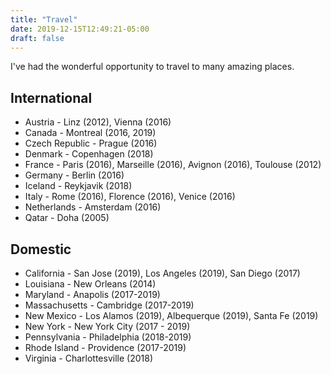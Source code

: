 ```yaml
---
title: "Travel"
date: 2019-12-15T12:49:21-05:00
draft: false
---
```


I've had the wonderful opportunity to travel to many amazing places. 

## International

* Austria - Linz (2012), Vienna (2016)
* Canada - Montreal (2016, 2019)
* Czech Republic - Prague (2016)
* Denmark - Copenhagen (2018)
* France - Paris (2016), Marseille (2016), Avignon (2016), Toulouse (2012)
* Germany - Berlin (2016)
* Iceland - Reykjavik (2018)
* Italy - Rome (2016), Florence (2016), Venice (2016)
* Netherlands - Amsterdam (2016)
* Qatar - Doha (2005)

## Domestic


* California - San Jose (2019), Los Angeles (2019), San Diego (2017)
* Louisiana - New Orleans (2014)
* Maryland - Anapolis (2017-2019)
* Massachusetts - Cambridge (2017-2019)
* New Mexico - Los Alamos (2019), Albequerque (2019), Santa Fe (2019)
* New York - New York City (2017 - 2019)
* Pennsylvania - Philadelphia (2018-2019)
* Rhode Island - Providence (2017-2019)
* Virginia - Charlottesville (2018)
